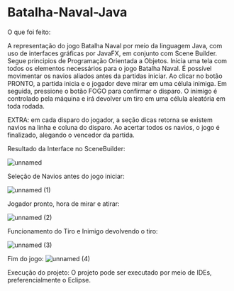# Batalha-Naval-Java

O que foi feito: 

A representação do jogo Batalha Naval por meio da linguagem Java, com uso de interfaces gráficas por JavaFX, em conjunto com Scene Builder.
Segue principios de Programação Orientada a Objetos.
Inicia uma tela com todos os elementos necessários para o jogo Batalha Naval.
É possível movimentar os navios aliados antes da partidas iniciar.
Ao clicar no botão PRONTO, a partida inicia e o jogador deve mirar em uma célula inimiga.
Em seguida, pressione o botão FOGO para confirmar o disparo.
O inimigo é controlado pela máquina e irá devolver um tiro em uma célula aleatória em toda rodada.

EXTRA: em cada disparo do jogador, a seção dicas retorna se existem navios na linha e coluna do disparo.
Ao acertar todos os navios, o jogo é finalizado, alegando o vencedor da partida.

Resultado da Interface no SceneBuilder:

![unnamed](https://github.com/davidonigit/Batalha-Naval-Java/assets/93225780/7d5e0201-f3d4-4b45-b3f4-f8621f5230f7)

Seleção de Navios antes do jogo iniciar:

![unnamed (1)](https://github.com/davidonigit/Batalha-Naval-Java/assets/93225780/5b426d59-6756-4027-98dd-5eb7dfe6c4db)

Jogador pronto, hora de mirar e atirar:

![unnamed (2)](https://github.com/davidonigit/Batalha-Naval-Java/assets/93225780/b4e5f6b5-5f7c-4e08-9d97-c2f5b6f8ca99)

Funcionamento do Tiro e Inimigo devolvendo o tiro:

![unnamed (3)](https://github.com/davidonigit/Batalha-Naval-Java/assets/93225780/0cb212a8-c83d-49bb-8371-599c17bd0616)

Fim do jogo:
![unnamed (4)](https://github.com/davidonigit/Batalha-Naval-Java/assets/93225780/481a4d98-987c-4ad3-828c-885a5cdbc48b)

Execução do projeto:
O projeto pode ser executado por meio de IDEs, preferencialmente o Eclipse.

